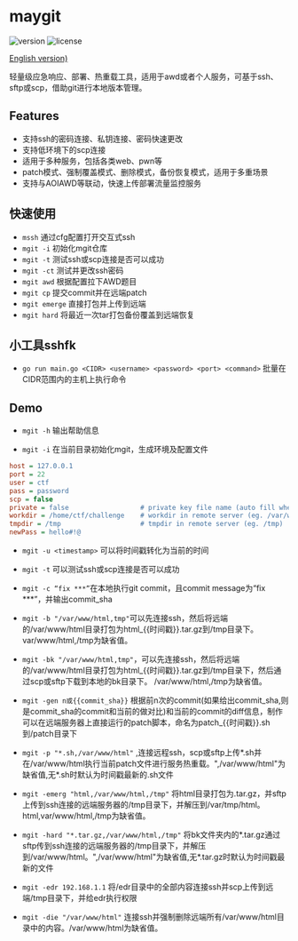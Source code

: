# maygit

![version](https://img.shields.io/github/v/release/MayMistery/maygit?include_prereleases&label=version)
![license](https://img.shields.io/github/license/MayMistery/maygit?color=FF5531)

[English version)](README.en.md)

轻量级应急响应、部署、热重载工具，适用于awd或者个人服务，可基于ssh、sftp或scp，借助git进行本地版本管理。

## Features

- 支持ssh的密码连接、私钥连接、密码快速更改
- 支持低环境下的scp连接
- 适用于多种服务，包括各类web、pwn等
- patch模式、强制覆盖模式、删除模式，备份恢复模式，适用于多重场景
- 支持与AOIAWD等联动，快速上传部署流量监控服务

## 快速使用
- `mssh` 通过cfg配置打开交互式ssh
- `mgit -i` 初始化mgit仓库
- `mgit -t` 测试ssh或scp连接是否可以成功
- `mgit -ct` 测试并更改ssh密码
- `mgit awd` 根据配置拉下AWD题目
- `mgit cp` 提交commit并在远端patch
- `mgit emerge` 直接打包并上传到远端
- `mgit hard` 将最近一次tar打包备份覆盖到远端恢复

## 小工具sshfk
- `go run main.go <CIDR> <username> <password> <port> <command>` 批量在CIDR范围内的主机上执行命令


## Demo

- `mgit -h` 输出帮助信息

- `mgit -i` 在当前目录初始化mgit，生成环境及配置文件
```ini
host = 127.0.0.1
port = 22
user = ctf
pass = password
scp = false
private = false                  # private key file name (auto fill when a .pem file in current dir)
workdir = /home/ctf/challenge    # workdir in remote server (eg. /var/www/html)
tmpdir = /tmp                    # tmpdir in remote server (eg. /tmp)
newPass = hello#!@
```
- `mgit -u <timestamp>` 可以将时间戳转化为当前的时间
- `mgit -t` 可以测试ssh或scp连接是否可以成功

- `mgit -c “fix ***”`在本地执行git commit，且commit message为“fix ***”，并输出commit_sha

- `mgit -b "/var/www/html,tmp"`可以先连接ssh，然后将远端的/var/www/html目录打包为html_{{时间戳}}.tar.gz到/tmp目录下。var/www/html,/tmp为缺省值。

- `mgit -bk "/var/www/html,tmp"`，可以先连接ssh，然后将远端的/var/www/html目录打包为html_{{时间戳}}.tar.gz到/tmp目录下，然后通过scp或sftp下载到本地的bk目录下。 /var/www/html,/tmp为缺省值。

- `mgit -gen n或{{commit_sha}}` 根据前n次的commit(如果给出commit_sha,则是commit_sha的commit和当前的做对比)和当前的commit的diff信息，制作可以在远端服务器上直接运行的patch脚本，命名为patch_{{时间戳}}.sh到/patch目录下

- `mgit -p "*.sh,/var/www/html"` ,连接远程ssh，scp或sftp上传*.sh并在/var/www/html执行当前patch文件进行服务热重载。",/var/www/html"为缺省值,无*.sh时默认为时间戳最新的.sh文件

- `mgit -emerg "html,/var/www/html,/tmp"` 将html目录打包为.tar.gz，并sftp上传到ssh连接的远端服务器的/tmp目录下，并解压到/var/tmp/html。html,var/www/html,/tmp为缺省值。

- `mgit -hard "*.tar.gz,/var/www/html,/tmp"` 将bk文件夹内的*.tar.gz通过sftp传到ssh连接的远端服务器的/tmp目录下，并解压到/var/www/html。",/var/www/html"为缺省值,无*.tar.gz时默认为时间戳最新的文件

- `mgit -edr 192.168.1.1` 将/edr目录中的全部内容连接ssh并scp上传到远端/tmp目录下，并给edr执行权限

- `mgit -die "/var/www/html"` 连接ssh并强制删除远端所有/var/www/html目录中的内容。/var/www/html为缺省值。




